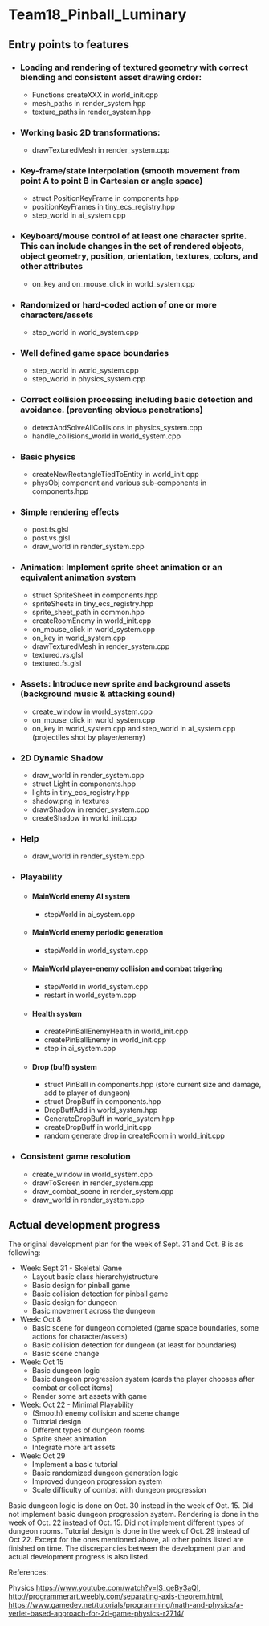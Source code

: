 # Team18_Pinball_Luminary

## Entry points to features

- ### Loading and rendering of textured geometry with correct blending and consistent asset drawing order:
	- Functions createXXX in world_init.cpp
	- mesh_paths in render_system.hpp
	- texture_paths in render_system.hpp
- ### Working basic 2D transformations:
    - drawTexturedMesh in render_system.cpp
- ### Key-frame/state interpolation (smooth movement from point A to point B in Cartesian or angle space)
    - struct PositionKeyFrame in components.hpp
    - positionKeyFrames in tiny_ecs_registry.hpp
    - step_world in ai_system.cpp
- ### Keyboard/mouse control of at least one character sprite. This can include changes in the set of rendered objects, object geometry, position, orientation, textures, colors, and other attributes
    - on_key and on_mouse_click in world_system.cpp
- ### Randomized or hard-coded action of one or more characters/assets
    - step_world in world_system.cpp
- ### Well defined game space boundaries
    - step_world in world_system.cpp
    - step_world in physics_system.cpp
- ### Correct collision processing including basic detection and avoidance. (preventing obvious penetrations)
    - detectAndSolveAllCollisions in physics_system.cpp
    - handle_collisions_world in world_system.cpp
- ### Basic physics
    - createNewRectangleTiedToEntity in world_init.cpp
    - physObj component and various sub-components in components.hpp
- ### Simple rendering effects
    - post.fs.glsl
    - post.vs.glsl
    - draw_world in render_system.cpp
- ### Animation: Implement sprite sheet animation or an equivalent animation system
    - struct SpriteSheet in components.hpp
    - spriteSheets in tiny_ecs_registry.hpp
    - sprite_sheet_path in common.hpp
    - createRoomEnemy in world_init.cpp
    - on_mouse_click in world_system.cpp
    - on_key in world_system.cpp
    - drawTexturedMesh in render_system.cpp
    - textured.vs.glsl
    - textured.fs.glsl
- ### Assets: Introduce new sprite and background assets (background music & attacking sound)
    - create_window in world_system.cpp
    - on_mouse_click in world_system.cpp
    - on_key in world_system.cpp and step_world in ai_system.cpp (projectiles shot by player/enemy)
- ### 2D Dynamic Shadow
    - draw_world in render_system.cpp
    - struct Light in components.hpp
    - lights in tiny_ecs_registry.hpp
    - shadow.png in textures
    - drawShadow in render_system.cpp
    - createShadow in world_init.cpp
- ### Help
    - draw_world in render_system.cpp
- ### Playability
    - #### MainWorld enemy AI system
   	    - stepWorld in ai_system.cpp
    - #### MainWorld enemy periodic generation
   	    - stepWorld in world_system.cpp
    - #### MainWorld player-enemy collision and combat trigering
   	    - stepWorld in world_system.cpp
   	    - restart in world_system.cpp
    - #### Health system
	    - createPinBallEnemyHealth in world_init.cpp
	    - createPinBallEnemy in world_init.cpp
	    - step in ai_system.cpp
    - #### Drop (buff) system
        - struct PinBall in components.hpp (store current size and damage, add to player of dungeon)
        - struct DropBuff in components.hpp
        - DropBuffAdd in world_system.hpp
        - GenerateDropBuff in world_system.hpp
        - createDropBuff in world_init.cpp
        - random generate drop in createRoom in world_init.cpp
- ### Consistent game resolution
    - create_window in world_system.cpp
    - drawToScreen in render_system.cpp
    - draw_combat_scene in render_system.cpp
    - draw_world in render_system.cpp

## Actual development progress
The original development plan for the week of Sept. 31 and Oct. 8 is as following:

- Week: Sept 31 - Skeletal Game
    - Layout basic class hierarchy/structure
    - Basic design for pinball game
    - Basic collision detection for pinball game
    - Basic design for dungeon
    - Basic movement across the dungeon
- Week: Oct 8
    - Basic scene for dungeon completed (game space boundaries, some actions for character/assets)
    - Basic collision detection for dungeon (at least for boundaries)
    - Basic scene change 
- Week: Oct 15
    - Basic dungeon logic
    - Basic dungeon progression system (cards the player chooses after combat or collect items)
    - Render some art assets with game
- Week: Oct 22 - Minimal Playability
    - (Smooth) enemy collision and scene change
    - Tutorial design
    - Different types of dungeon rooms
    - Sprite sheet animation
    - Integrate more art assets
- Week: Oct 29
    - Implement a basic tutorial
    - Basic randomized dungeon generation logic 
    - Improved dungeon progression system
    - Scale difficulty of combat with dungeon progression

Basic dungeon logic is done on Oct. 30 instead in the week of Oct. 15. Did not implement basic dungeon progression system. Rendering is done in the week of Oct. 22 instead of Oct. 15. Did not implement different types of dungeon rooms. Tutorial design is done in the week of Oct. 29 instead of Oct 22. Except for the ones mentioned above, all other points listed are finished on time. The discrepancies between the development plan and actual development progress is also listed.

References:

Physics 
https://www.youtube.com/watch?v=lS_qeBy3aQI, 
http://programmerart.weebly.com/separating-axis-theorem.html, 
https://www.gamedev.net/tutorials/programming/math-and-physics/a-verlet-based-approach-for-2d-game-physics-r2714/
